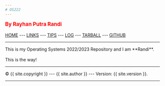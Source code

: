 ```yaml
---
# OS222
---
```

<span style="color:red; font-weight:bold; font-size:larger;">By Rayhan Putra Randi</span>
<br><br>
[HOME](https://github.com/rayhanrandi/os222) ---
[LINKS](https://rayhanrandi.github.io/os222/LINKS/) ---
[TIPS](https://rayhanrandi.github.io/os222/TIPS/) ---
[LOG](https://rayhanrandi.github.io/os222/TXT/mylog.txt) ---
[TARBALL](https://os.vlsm.org/Log/rayhanrandi.tar.bz2.txt) ---
[GITHUB](https://github.com/rayhanrandi)
<br>
<hr>
This is my Operating Systems 2022/2023 Repository and I am **Randi**.
<br><br>
This is the way!
<br>
<hr>
&copy; {{ site.copyright }} --- {{ site.author }} --- Version: {{ site.version }}.
<hr>
<br>
